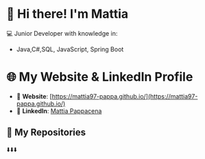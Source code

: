 # 👋 Hi there! I'm Mattia

💻 Junior Developer with knowledge in:

- Java,C#,SQL, JavaScript, Spring Boot

# 🌐 My Website & LinkedIn Profile

- 🔗 **Website**: [https://mattia97-pappa.github.io/](https://mattia97-pappa.github.io/)
- 💼 **LinkedIn**: [Mattia Pappacena](https://www.linkedin.com/in/mattia-pappacena/)

## 📁 My Repositories
⬇️⬇️⬇️
